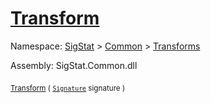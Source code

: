 # [Transform](./OnePixelThinning-100663682.md)

Namespace: [SigStat]() > [Common](./../../README.md) > [Transforms](./../README.md)

Assembly: SigStat.Common.dll

<sub>[Transform](./OnePixelThinning-100663682.md) ( [`Signature`](./../../Signature.md) signature )</sub>&nbsp; &nbsp; &nbsp; &nbsp; &nbsp; &nbsp; &nbsp; &nbsp; &nbsp;<sub></sub>
